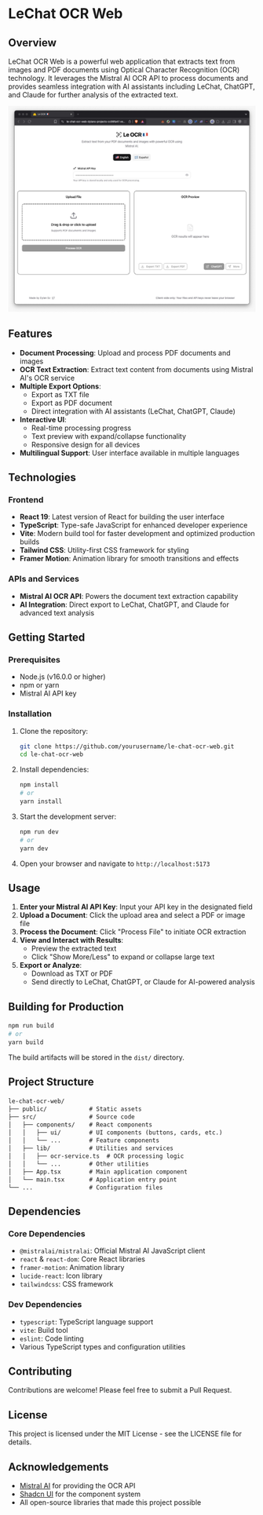 # LeChat OCR Web

## Overview

LeChat OCR Web is a powerful web application that extracts text from images and PDF documents using Optical Character Recognition (OCR) technology. It leverages the Mistral AI OCR API to process documents and provides seamless integration with AI assistants including LeChat, ChatGPT, and Claude for further analysis of the extracted text.

![LeChat OCR Web](/public/images/screenshot.jpeg)

## Features

- **Document Processing**: Upload and process PDF documents and images
- **OCR Text Extraction**: Extract text content from documents using Mistral AI's OCR service
- **Multiple Export Options**:
  - Export as TXT file
  - Export as PDF document
  - Direct integration with AI assistants (LeChat, ChatGPT, Claude)
- **Interactive UI**:
  - Real-time processing progress
  - Text preview with expand/collapse functionality
  - Responsive design for all devices
- **Multilingual Support**: User interface available in multiple languages

## Technologies

### Frontend
- **React 19**: Latest version of React for building the user interface
- **TypeScript**: Type-safe JavaScript for enhanced developer experience
- **Vite**: Modern build tool for faster development and optimized production builds
- **Tailwind CSS**: Utility-first CSS framework for styling
- **Framer Motion**: Animation library for smooth transitions and effects

### APIs and Services
- **Mistral AI OCR API**: Powers the document text extraction capability
- **AI Integration**: Direct export to LeChat, ChatGPT, and Claude for advanced text analysis

## Getting Started

### Prerequisites
- Node.js (v16.0.0 or higher)
- npm or yarn
- Mistral AI API key

### Installation

1. Clone the repository:
   ```bash
   git clone https://github.com/yourusername/le-chat-ocr-web.git
   cd le-chat-ocr-web
   ```

2. Install dependencies:
   ```bash
   npm install
   # or
   yarn install
   ```

3. Start the development server:
   ```bash
   npm run dev
   # or
   yarn dev
   ```

4. Open your browser and navigate to `http://localhost:5173`

## Usage

1. **Enter your Mistral AI API Key**: Input your API key in the designated field
2. **Upload a Document**: Click the upload area and select a PDF or image file
3. **Process the Document**: Click "Process File" to initiate OCR extraction
4. **View and Interact with Results**: 
   - Preview the extracted text
   - Click "Show More/Less" to expand or collapse large text
5. **Export or Analyze**:
   - Download as TXT or PDF
   - Send directly to LeChat, ChatGPT, or Claude for AI-powered analysis

## Building for Production

```bash
npm run build
# or
yarn build
```

The build artifacts will be stored in the `dist/` directory.

## Project Structure

```
le-chat-ocr-web/
├── public/            # Static assets
├── src/               # Source code
│   ├── components/    # React components
│   │   ├── ui/        # UI components (buttons, cards, etc.)
│   │   └── ...        # Feature components
│   ├── lib/           # Utilities and services
│   │   ├── ocr-service.ts  # OCR processing logic
│   │   └── ...        # Other utilities
│   ├── App.tsx        # Main application component
│   └── main.tsx       # Application entry point
└── ...                # Configuration files
```

## Dependencies

### Core Dependencies
- `@mistralai/mistralai`: Official Mistral AI JavaScript client
- `react` & `react-dom`: Core React libraries
- `framer-motion`: Animation library
- `lucide-react`: Icon library
- `tailwindcss`: CSS framework

### Dev Dependencies
- `typescript`: TypeScript language support
- `vite`: Build tool
- `eslint`: Code linting
- Various TypeScript types and configuration utilities

## Contributing

Contributions are welcome! Please feel free to submit a Pull Request.

## License

This project is licensed under the MIT License - see the LICENSE file for details.

## Acknowledgements

- [Mistral AI](https://mistral.ai/) for providing the OCR API
- [Shadcn UI](https://ui.shadcn.com/) for the component system
- All open-source libraries that made this project possible
